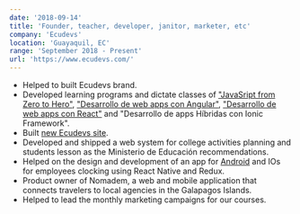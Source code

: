 ```yaml
---
date: '2018-09-14'
title: 'Founder, teacher, developer, janitor, marketer, etc'
company: 'Ecudevs'
location: 'Guayaquil, EC'
range: 'September 2018 - Present'
url: 'https://www.ecudevs.com/'
---
```


- Helped to built Ecudevs brand.
- Developed learning programs and dictate classes of ["JavaSript from Zero to Hero"](https://www.ecudevs.com/cursos/javascript), ["Desarrollo de web apps con Angular"](https://www.ecudevs.com/cursos/angular), ["Desarrollo de web apps con React"](https://www.ecudevs.com/cursos/react) and "Desarrollo de apps Híbridas con Ionic Framework".
- Built [new Ecudevs site](https://www.ecudevs.com/).
- Developed and shipped a web system for college activities planning and students lesson as the Ministerio de Educación recommendations.
- Helped on the design and development of an app for [Android](https://play.google.com/store/apps/details?id=com.ecudevs.tiesdiapp&hl=es) and IOs for employees clocking using React Native and Redux.
- Product owner of Nomadem, a web and mobile application that connects travelers to local agencies in the Galapagos Islands.
- Helped to lead the monthly marketing campaigns for our courses.
